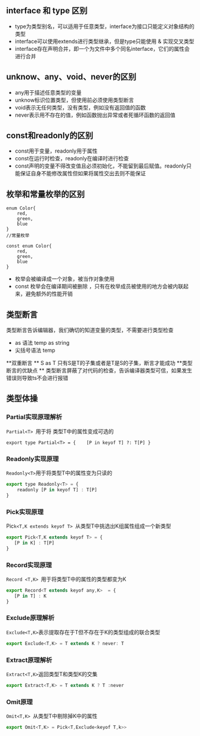 ## interface 和 type 区别 
- type为类型别名，可以适用于任意类型，interface为接口只能定义对象结构的类型 
- interface可以使用extends进行类型继承，但是type只能使用 & 实现交叉类型 
- interface存在声明合并，即一个为文件中多个同名interface，它们的属性会进行合并
## unknow、any、void、never的区别

- any用于描述任意类型的变量
- unknow标识位置类型，但使用前必须使用类型断言
- void表示无任何类型，没有类型，例如没有返回值的函数
- never表示用不存在的值，例如函数抛出异常或者死循环函数的返回值
## const和readonly的区别

- const用于变量，readonly用于属性 
- const在运行时检查，readonly在编译时进行检查
- const声明的变量不得改变值且必须初始化，不能留到最后赋值。readonly只能保证自身不能修改属性但如果将属性交出去则不能保证
## 枚举和常量枚举的区别
```
enum Color{
    red,
    green,
    blue
}
//常量枚举 

const enum Color{
    red,
    green,
    blue
}
```

- 枚举会被编译成一个对象，被当作对象使用 
- const 枚举会在编译期间被删除 ，只有在枚举成员被使用的地方会被内联起来，避免额外的性能开销 
## 类型断言
类型断言告诉编辑器，我们确切的知道变量的类型，不需要进行类型检查

- as 语法 temp as string
- 尖括号语法 <string>temp 

**双重断言 **
S as T  只有S是T的子集或者是T是S的子集，断言才能成功 
**类型断言的优缺点 **
类型断言屏蔽了对代码的检查，告诉编译器类型可信，如果发生错误则导致ts不会进行报错
## 类型体操
### Partial实现原理解析 
`Partial<T> `用于将 类型T中的属性变成可选的
```
export type Partial<T> = {    [P in keyof T] ?: T[P] }
```
### Readonly实现原理 
`Readonly<T>`用于将类型T中的属性变为只读的
```jsx
export type Readonly<T> = {
    readonly [P in keyof T] : T[P]
}
```
### Pick实现原理 
Pic`k<T,K extends keyof T> `从类型T中挑选出K组属性组成一个新类型
```jsx
export Pick<T,K extends keyof T> = {
   [P in K] : T[P]
}
```
### Record实现原理
`Record <T,K> `用于将类型T中的属性的类型都变为K
```jsx
export Record<T extends keyof any,K>  = {
   [P in T] : K
}
```
### Exclude原理解析
`Exclude<T,K>`表示提取存在于T但不存在于K的类型组成的联合类型
```jsx
export Exclude<T,K> = T extends K ? never: T
```
### Extract原理解析
`Extract<T,K>`返回类型T和类型K的交集
```jsx
export Extract<T,K> = T extends K ? T :never 
```
### Omit原理
`Omit<T,K> `从类型T中剔除掉K中的属性
```jsx
export Omit<T,K> = Pick<T,Exclude<keyof T,k>>
```
